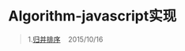 # Algorithm-javascript实现

>1.[归并排序](https://github.com/QuoniamYIF/Algorithm-/issues/1) &nbsp;&nbsp; 2015/10/16 
